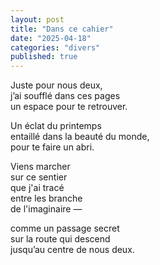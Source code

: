 ```yaml
---
layout: post
title: "Dans ce cahier"
date: "2025-04-18"
categories: "divers"
published: true
---
```


Juste pour nous deux,  
j’ai soufflé dans ces pages  
un espace pour te retrouver.  

Un éclat du printemps  
entaillé dans la beauté du monde,  
pour te faire un abri.  

Viens marcher  
sur ce sentier  
que j'ai tracé  
entre les branche  
de l'imaginaire —

comme un passage secret  
sur la route qui descend  
jusqu’au centre de nous deux.  
